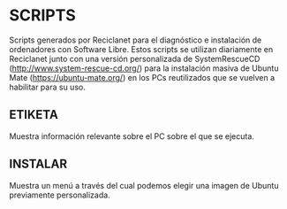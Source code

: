# SCRIPTS
Scripts generados por Reciclanet para el diagnóstico e instalación de ordenadores con Software Libre. Estos scripts se utilizan diariamente en Reciclanet junto con una versión personalizada de SystemRescueCD (http://www.system-rescue-cd.org/) para la instalación masiva de Ubuntu Mate (https://ubuntu-mate.org/) en los PCs reutilizados que se vuelven a habilitar para su uso.

## ETIKETA
Muestra información relevante sobre el PC sobre el que se ejecuta.

## INSTALAR
Muestra un menú a través del cual podemos elegir una imagen de Ubuntu previamente personalizada.
